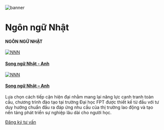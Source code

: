 ![banner](https://daihoc.fpt.edu.vn/wp-content/uploads/2025/01/header-2024-png.avif)

# Ngôn ngữ Nhật

#### NGÔN NGỮ NHẬT

[![NNN](https://daihoc.fpt.edu.vn/wp-content/uploads/2024/12/NNN.webp)](https://daihoc.fpt.edu.vn/nganh-hoc/nganh-ngon-ngu-nhat/ngon-ngu-nhat/)

#### [Song ngữ Nhật - Anh](https://daihoc.fpt.edu.vn/nganh-hoc/nganh-ngon-ngu-nhat/ngon-ngu-nhat/)

[![NNN](https://daihoc.fpt.edu.vn/wp-content/uploads/2024/12/NNN.webp)](https://daihoc.fpt.edu.vn/nganh-hoc/nganh-ngon-ngu-nhat/ngon-ngu-nhat/)

#### [Song ngữ Nhật – Anh](https://daihoc.fpt.edu.vn/nganh-hoc/nganh-ngon-ngu-nhat/ngon-ngu-nhat/)

Lựa chọn cách tiếp cận hiện đại nhằm mang lại năng lực cạnh tranh toàn cầu, chương trình đào tạo tại trường Đại học FPT được thiết kế từ đầu với tư duy hướng chuẩn đầu ra đáp ứng nhu cầu của thị trường lao động và tạo nền tảng phát triển sự nghiệp lâu dài cho người học.

[Đăng ký tư vấn](https://daihoc.fpt.edu.vn/dang-ky-truc-tuyen/)
